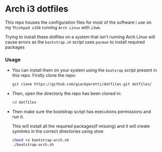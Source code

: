 # Arch i3 dotfiles
This repo houses the configuration files for most of the software i use on my `Thinkpad x250` running `Arch Linux` with `i3wm`.

Trying to install these dotfiles on a system that isn't running Arch Linux will cause errors as the `bootstrap.sh` script uses `pacman` to install required packages

### Usage
- You can install them on your system using the `bootsrap` script present in this repo.
  Firstly clone the repo:
  ```bash
  git clone https://github.com/giackperetti/dotfiles.git dotfiles/
  ```
- Then, open the directoriy the repo has been cloned in:
  ```bash
  cd dotfiles
  ```
- Then make sure the bootstrap script has executions permissions and run it.

  This will install all the required packages(if missing) and it will create symlinks in the correct directories using stow
  ```bash
  chmod +x bootstrap-arch.sh
  ./bootstrap-arch.sh
  ```
